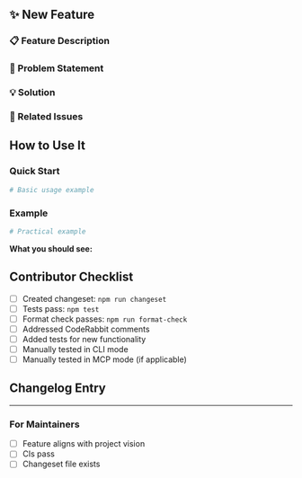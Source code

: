 ## ✨ New Feature

### 📋 Feature Description
<!-- Brief description -->

### 🎯 Problem Statement
<!-- What problem does this feature solve? Why is it needed? -->

### 💡 Solution
<!-- How does this feature solve the problem? What's the approach? -->

### 🔗 Related Issues
<!-- Link related issues: Fixes #123, Part of #456 -->

## How to Use It

### Quick Start
```bash
# Basic usage example
```

### Example
<!-- Show a real use case -->
```bash
# Practical example
```

**What you should see:**
<!-- Expected behavior -->

## Contributor Checklist
- [ ] Created changeset: `npm run changeset`
- [ ] Tests pass: `npm test`
- [ ] Format check passes: `npm run format-check`
- [ ] Addressed CodeRabbit comments
- [ ] Added tests for new functionality
- [ ] Manually tested in CLI mode
- [ ] Manually tested in MCP mode (if applicable)

## Changelog Entry
<!-- One-liner for release notes -->

---

### For Maintainers

- [ ] Feature aligns with project vision
- [ ] CIs pass
- [ ] Changeset file exists

